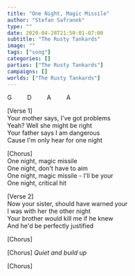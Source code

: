 ```yaml
---
title: "One Night, Magic Missile"
author: "Stefan Safranek"
type: ""
date: 2020-04-28T21:50:01-07:00
subtitle: "The Rusty Tankards"
image: ""
tags: ["song"]
categories: []
parties: ["The Rusty Tankards"]
campaigns: []
worlds: ["The Rusty Tankards"]
---
```


G &nbsp; &nbsp; &nbsp; &nbsp; D &nbsp; &nbsp; &nbsp; &nbsp; A &nbsp; &nbsp; &nbsp; &nbsp; A

[Verse 1] <br>
Your mother says, I've got problems <br>
Yeah? Well she might be right <br>
Your father says I am dangerous <br>
Cause I'm only hear for one night

[Chorus] <br>
One night, magic missile <br>
One night, don't have to aim <br>
One night, magic missile - I'll be your <br>
One night, critical hit

[Verse 2] <br>
Now your sister, should have warned your <br>
I was with her the other night <br>
Your brother would kill me if he knew <br>
And he'd be perfectly justified

[Chorus]

[Chorus] *Quiet and build up*

[Chorus]
